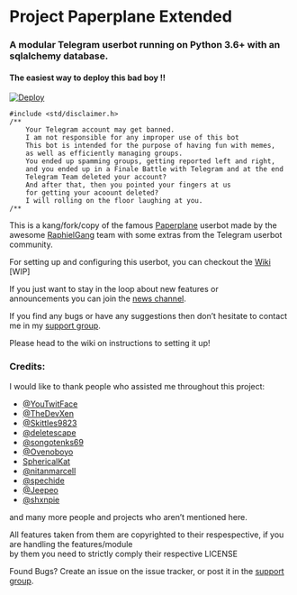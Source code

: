 <h1>Project Paperplane Extended</h1>
<h3><strong>A modular Telegram userbot running on Python 3.6+ with an sqlalchemy database.</strong></h3>
<h4>The easiest way to deploy this bad boy !!</h4>
<p><a href="https://heroku.com/deploy"><img src="https://www.herokucdn.com/deploy/button.svg" alt="Deploy"/></a></p>
<pre><code>#include &lt;std/disclaimer.h&gt;
/**
    Your Telegram account may get banned.
    I am not responsible for any improper use of this bot
    This bot is intended for the purpose of having fun with memes,
    as well as efficiently managing groups.
    You ended up spamming groups, getting reported left and right,
    and you ended up in a Finale Battle with Telegram and at the end
    Telegram Team deleted your account?
    And after that, then you pointed your fingers at us
    for getting your acoount deleted?
    I will rolling on the floor laughing at you.
/**
</code></pre>
<p>This is a kang/fork/copy of the famous <a href="https://github.com/RaphielGang/Telegram-UserBot">Paperplane</a> userbot made by the awesome <a href="https://github.com/RaphielGang">RaphielGang</a> team with some extras from the Telegram userbot community.</p>
<p>For setting up and configuring this userbot, you can checkout the <a href="https://github.com/AvinashReddy3108/Telegram-UserBot/wiki">Wiki</a> [WIP]</p>
<p>If you just want to stay in the loop about new features or<br /> announcements you can join the <a href="https://t.me/AvinashUserBot">news channel</a>.</p>
<p>If you find any bugs or have any suggestions then don&rsquo;t hesitate to contact me in my <a href="https://t.me/joinchat/FL1HhlObW_Q5oUrZdbDcKg">support group</a>.</p>
<p>Please head to the wiki on instructions to setting it up!</p>
<h3>Credits:</h3>
<p>I would like to thank people who assisted me throughout this project:</p>
<ul>
<li><a href="https://github.com/YouTwitFace">@YouTwitFace</a></li>
<li><a href="https://github.com/TheDevXen">@TheDevXen</a></li>
<li><a href="https://github.com/Skittles9823">@Skittles9823</a></li>
<li><a href="https://github.com/deletescape">@deletescape</a></li>
<li><a href="https://github.com/songotenks69">@songotenks69</a></li>
<li><a href="https://github.com/Ovenoboyo">@Ovenoboyo</a></li>
<li><a href="https://github.com/ATechnoHazard">SphericalKat</a></li>
<li><a href="https://www.github.com/nitanmarcel">@nitanmarcell</a></li>
<li><a href="https://www.github.com/spechide">@spechide</a></li>
<li><a href="https://github.com/Jeepeo">@Jeepeo</a></li>
<li><a href="https://github.com/shxnpie">@shxnpie</a></li>
</ul>
<p>and many more people and projects who aren&rsquo;t mentioned here.</p>
<p>All features taken from them are copyrighted to their respespective, if you are handling the features/module<br /> by them you need to strictly comply their respective LICENSE</p>
<p>Found Bugs? Create an issue on the issue tracker, or post it in the <a href="https://t.me/joinchat/FL1HhlObW_Q5oUrZdbDcKg">support group</a>.</p>
